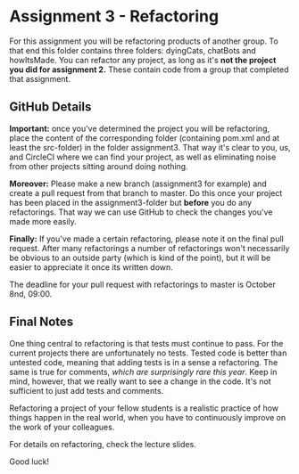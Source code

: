 # Assignment 3 - Refactoring

For this assignment you will be refactoring products of another group. To that
end this folder contains three folders: dyingCats, chatBots and howItsMade. You can refactor any project, as long as it's 
**not the project you did for assignment 2.**
These contain code from a group that completed that 
assignment.

## GitHub Details

**Important:** once you've determined the project you will be refactoring, place
the content of the corresponding folder (containing pom.xml and at least the
src-folder) in the folder assignment3. That way it's clear to you, us, and
CircleCI where we can find your project, as well as eliminating noise from other
projects sitting around doing nothing.

**Moreover:** Please make a new branch (assignment3 for example) and create a
pull request from that branch to master. Do this once your project has been 
placed in the assignment3-folder but **before** you do any refactorings.
That way we can use GitHub to check the changes you've made more easily.

**Finally:** If you've made a certain refactoring, please note it on the final
pull request. After many refactorings a number of refactorings won't necessarily
be obvious to an outside party (which is kind of the point), but it will be
easier to appreciate it once its written down.

The deadline for your pull request with refactorings to master is 
October 8nd, 09:00.

## Final Notes

One thing central to refactoring is that tests must continue to pass. For the
current projects there are unfortunately no tests. Tested code is better than
untested code, meaning that adding tests is in a sense a refactoring. The same
is true for comments, _which are surprisingly rare this year_.
Keep in mind, however, that we really want to see a change in the code. It's not
sufficient to just add tests and comments.

Refactoring a project of your fellow students is a realistic practice of how things happen in the real world, when you have to continuously improve on the work of your colleagues. 

For details on refactoring, check the lecture slides.

Good luck!
